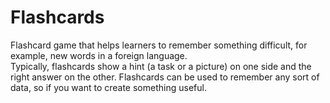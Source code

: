 # Flashcards

Flashcard game that helps learners to remember something difficult, for example, new words in a foreign language.  
Typically, flashcards show a hint (a task or a picture) on one side and the right answer on the other. 
Flashcards can be used to remember any sort of data, so if you want to create something useful.

